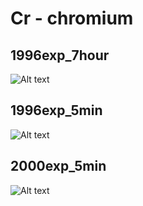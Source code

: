 # Cr - chromium

## 1996exp_7hour

![Alt text](Cr_1996exp_7hour.png)

## 1996exp_5min

![Alt text](Cr_1996exp_5min.png)

## 2000exp_5min

![Alt text](Cr_2000exp_5min.png)

